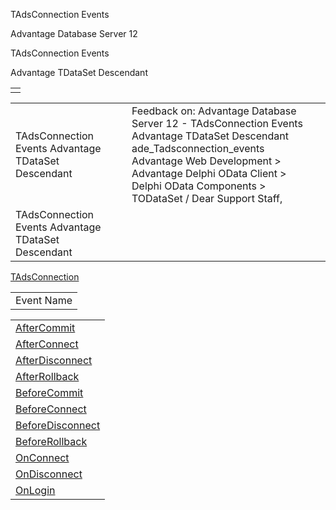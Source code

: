 TAdsConnection Events




Advantage Database Server 12  

TAdsConnection Events

Advantage TDataSet Descendant

|  |
| --- |
|  |

|  |  |  |  |  |
| --- | --- | --- | --- | --- |
| TAdsConnection Events  Advantage TDataSet Descendant |  |  | Feedback on: Advantage Database Server 12 - TAdsConnection Events Advantage TDataSet Descendant ade\_Tadsconnection\_events Advantage Web Development > Advantage Delphi OData Client > Delphi OData Components > TODataSet / Dear Support Staff, |  |
| TAdsConnection Events  Advantage TDataSet Descendant |  |  |  |  |

[TAdsConnection](ade_tadsconnection_7.htm)

|  |
| --- |
| Event Name |

|  |
| --- |
| [AfterCommit](ade_aftercommit.htm) |
| [AfterConnect](ade_afterconnect.htm) |
| [AfterDisconnect](ade_afterdisconnect.htm) |
| [AfterRollback](ade_afterrollback.htm) |
| [BeforeCommit](ade_beforecommit.htm) |
| [BeforeConnect](ade_beforeconnect.htm) |
| [BeforeDisconnect](ade_beforedisconnect.htm) |
| [BeforeRollback](ade_beforerollback.htm) |
| [OnConnect](ade_onconnect.htm) |
| [OnDisconnect](ade_ondisconnect.htm) |
| [OnLogin](ade_onlogin_tadsconnection.htm) |